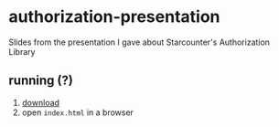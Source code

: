# authorization-presentation
Slides from the presentation I gave about Starcounter's Authorization Library


## running (?)

1. [download](https://github.com/joozek78/authorization-presentation/archive/master.zip)
1. open `index.html` in a browser
